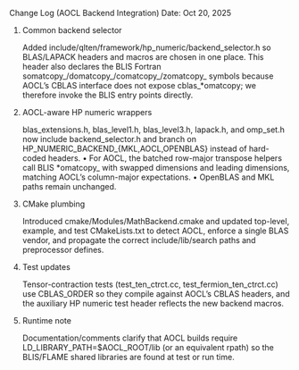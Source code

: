 Change Log (AOCL Backend Integration)
Date: Oct 20, 2025

  1. Common backend selector

     Added include/qlten/framework/hp_numeric/backend_selector.h so BLAS/LAPACK headers and macros are chosen in one place. This header
  also declares the BLIS Fortran somatcopy_/domatcopy_/comatcopy_/zomatcopy_ symbols because AOCL’s CBLAS interface does not expose
  cblas_*omatcopy; we therefore invoke the BLIS entry points directly.
  2. AOCL-aware HP numeric wrappers

     blas_extensions.h, blas_level1.h, blas_level3.h, lapack.h, and omp_set.h now include backend_selector.h and branch on
  HP_NUMERIC_BACKEND_{MKL,AOCL,OPENBLAS} instead of hard-coded headers.
    • For AOCL, the batched row-major transpose helpers call BLIS *omatcopy_ with swapped dimensions and leading dimensions, matching
      AOCL’s column-major expectations.
    • OpenBLAS and MKL paths remain unchanged.
  3. CMake plumbing

     Introduced cmake/Modules/MathBackend.cmake and updated top-level, example, and test CMakeLists.txt to detect AOCL, enforce a single
   BLAS vendor, and propagate the correct include/lib/search paths and preprocessor defines.
  4. Test updates

     Tensor-contraction tests (test_ten_ctrct.cc, test_fermion_ten_ctrct.cc) use CBLAS_ORDER so they compile against AOCL’s CBLAS
  headers, and the auxiliary HP numeric test header reflects the new backend macros.
  5. Runtime note

     Documentation/comments clarify that AOCL builds require LD_LIBRARY_PATH=$AOCL_ROOT/lib (or an equivalent rpath) so the BLIS/FLAME
  shared libraries are found at test or run time.
